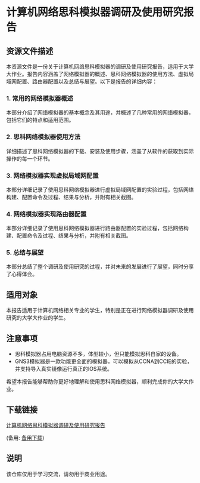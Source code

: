 # 计算机网络思科模拟器调研及使用研究报告

## 资源文件描述

本资源文件是一份关于计算机网络思科模拟器的调研及使用研究报告，适用于大学大作业。报告内容涵盖了网络模拟器的概述、思科网络模拟器的使用方法、虚拟局域网配置、路由器配置以及总结与展望。以下是报告的详细内容：

### 1. 常用的网络模拟器概述

本部分介绍了网络模拟器的基本概念及其用途，并概述了几种常用的网络模拟器，包括它们的特点和适用范围。

### 2. 思科网络模拟器使用方法

详细描述了思科网络模拟器的下载、安装及使用步骤，涵盖了从软件的获取到实际操作的每一个环节。

### 3. 网络模拟器实现虚拟局域网配置

本部分详细记录了使用思科网络模拟器进行虚拟局域网配置的实验过程，包括网络构建、配置命令及过程、结果与分析，并附有相关截图。

### 4. 网络模拟器实现路由器配置

本部分详细记录了使用思科网络模拟器进行路由器配置的实验过程，包括网络构建、配置命令及过程、结果与分析，并附有相关截图。

### 5. 总结与展望

本部分总结了整个调研及使用研究的过程，并对未来的发展进行了展望，同时分享了心得体会。

## 适用对象

本报告适用于计算机网络相关专业的学生，特别是正在进行网络模拟器调研及使用研究的大学大作业的学生。

## 注意事项

- 思科模拟器占用电脑资源不多，体型较小，但只能模拟思科自家的设备。
- GNS3模拟器是一款功能更全面的模拟器，可以模拟从CCNA到CCIE的实验，并支持导入真实镜像运行真正的IOS系统。

希望本报告能够帮助你更好地理解和使用思科网络模拟器，顺利完成你的大学大作业。

## 下载链接
[计算机网络思科模拟器调研及使用研究报告](https://pan.quark.cn/s/ba5eb6e2ffdc) 

(备用: [备用下载](https://pan.baidu.com/s/1DMpLXnhPvps0YtPFFlzE2A?pwd=1234))

## 说明

该仓库仅用于学习交流，请勿用于商业用途。
